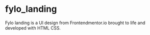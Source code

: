 # fylo_landing

Fylo landing is a UI design from Frontendmentor.io brought to life and developed with HTML CSS.
